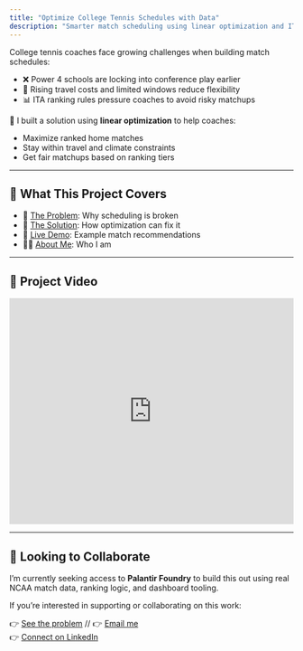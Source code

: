 ```yaml
---
title: "Optimize College Tennis Schedules with Data"
description: "Smarter match scheduling using linear optimization and ITA ranking logic."
---
```


College tennis coaches face growing challenges when building match schedules:

- ❌ Power 4 schools are locking into conference play earlier  
- 💸 Rising travel costs and limited windows reduce flexibility  
- 📊 ITA ranking rules pressure coaches to avoid risky matchups

🎾 I built a solution using **linear optimization** to help coaches:

- Maximize ranked home matches
- Stay within travel and climate constraints
- Get fair matchups based on ranking tiers

---

## 🚀 What This Project Covers

- 🎯 [The Problem](/problem/): Why scheduling is broken
- 🧠 [The Solution](/solution/): How optimization can fix it
- 🧪 [Live Demo](/demo/): Example match recommendations
- 👨‍💻 [About Me](/about/): Who I am

---

## 🎥 Project Video

<iframe width="100%" height="400" src="https://www.youtube.com/embed/YOUR_VIDEO_ID" frameborder="0" allowfullscreen></iframe>

---

## 🤝 Looking to Collaborate

I’m currently seeking access to **Palantir Foundry** to build this out using real NCAA match data, ranking logic, and dashboard tooling.

If you’re interested in supporting or collaborating on this work:

👉 [See the problem](/problem) //
👉 [Email me](mailto:sebastianbuxman10@gmail.com)  
👉 [Connect on LinkedIn](https://linkedin.com/in/sebastianbuxman)
